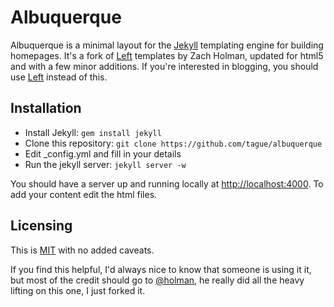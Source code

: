 # Albuquerque

Albuquerque is a minimal layout for the [Jekyll](https://github.com/mojombo/jekyll)
templating engine for building homepages.  It's a fork of 
[Left](https://github.com/holman/left) templates by Zach Holman, updated for html5 and with a few
minor additions.  If you're interested in blogging, you should use [Left](https://github.com/holman/left)
instead of this.

## Installation

- Install Jekyll: `gem install jekyll`
- Clone this repository: `git clone https://github.com/tague/albuquerque`
- Edit _config.yml and fill in your details
- Run the jekyll server: `jekyll server -w`

You should have a server up and running locally at <http://localhost:4000>.  To add your content edit the
html files.

## Licensing
This is [MIT](https://github.com/tague/albuquerque/blob/master/LICENSE) with no
added caveats.

If you find this helpful, I'd always nice to know that someone is using it it, but
most of the credit should go to [@holman](https://twitter.com/holman), he really did all the 
heavy lifting on this one, I just forked it.